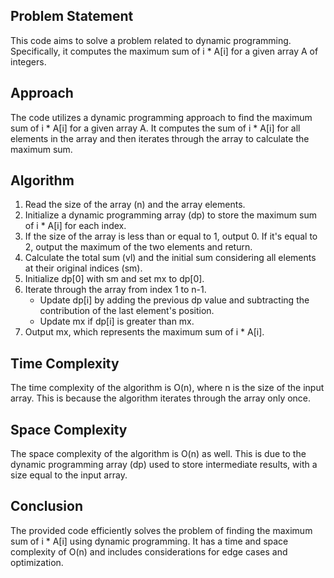 ## Problem Statement
This code aims to solve a problem related to dynamic programming. Specifically, it computes the maximum sum of i * A[i] for a given array A of integers.

## Approach
The code utilizes a dynamic programming approach to find the maximum sum of i * A[i] for a given array A. It computes the sum of i * A[i] for all elements in the array and then iterates through the array to calculate the maximum sum.

## Algorithm
1. Read the size of the array (n) and the array elements.
2. Initialize a dynamic programming array (dp) to store the maximum sum of i * A[i] for each index.
3. If the size of the array is less than or equal to 1, output 0. If it's equal to 2, output the maximum of the two elements and return.
4. Calculate the total sum (vl) and the initial sum considering all elements at their original indices (sm).
5. Initialize dp[0] with sm and set mx to dp[0].
6. Iterate through the array from index 1 to n-1.
   - Update dp[i] by adding the previous dp value and subtracting the contribution of the last element's position.
   - Update mx if dp[i] is greater than mx.
7. Output mx, which represents the maximum sum of i * A[i].

## Time Complexity
The time complexity of the algorithm is O(n), where n is the size of the input array. This is because the algorithm iterates through the array only once.

## Space Complexity
The space complexity of the algorithm is O(n) as well. This is due to the dynamic programming array (dp) used to store intermediate results, with a size equal to the input array.

## Conclusion
The provided code efficiently solves the problem of finding the maximum sum of i * A[i] using dynamic programming. It has a time and space complexity of O(n) and includes considerations for edge cases and optimization.
